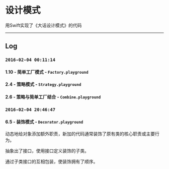 # 设计模式

用Swift实现了《大话设计模式》的代码  

***
## Log

### `2016-02-04 00:11:14`

#### 1.10 - 简单工厂模式 - `Factory.playground`  
#### 2.4 - 策略模式 - `Strategy.playground`  
#### 2.6 - 策略与简单工厂结合 - `Combine.playground`  

### `2016-02-04 20:46:47`  

#### 6.5 - 装饰模式 - `Decorator.playground`

动态地给对象添加额外职责，新加的代码通常装饰了原有类的核心职责或主要行为。

抽象出了接口，使用接口定义装饰的子类。

通过子类接口的互相包装，使装饰拥有了顺序。